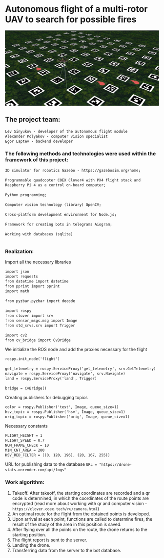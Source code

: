 # Autonomous flight of a multi-rotor UAV to search for possible fires

![image](https://github.com/Sandrolek/info-project-clover/blob/master/drone_sim.jpg)

## The project team:
```
Lev Sinyukov - developer of the autonomous flight module
Alexander Polyakov - computer vision specialist
Egor Laptev - backend developer
```

### The following methods and technologies were used within the framework of this project:


```
3D simulator for robotics Gazebo - https://gazebosim.org/home;

Programmable quadcopter COEX Clover4 with PX4 flight stack and Raspberry Pi 4 as a control on-board computer;

Python programming;

Computer vision technology (library) OpenCV;

Cross-platform development environment for Node.js;

Framework for creating bots in telegrams Aiogram;

Working with databases (sqlite)


```

### Realization:

Import all the necessary libraries

```
import json
import requests
from datetime import datetime
from pprint import pprint
import math 

from pyzbar.pyzbar import decode

import rospy 
from clover import srv 
from sensor_msgs.msg import Image 
from std_srvs.srv import Trigger 

import cv2 
from cv_bridge import CvBridge
```

We initialize the ROS node and add the proxies necessary for the flight
```
rospy.init_node('flight')

get_telemetry = rospy.ServiceProxy('get_telemetry', srv.GetTelemetry) 
navigate = rospy.ServiceProxy('navigate', srv.Navigate)
land = rospy.ServiceProxy('land', Trigger) 

bridge = CvBridge() 
```

Creating publishers for debugging topics
```
color = rospy.Publisher('test', Image, queue_size=1)
hsv_topic = rospy.Publisher('hsv', Image, queue_size=1)
orig_topic = rospy.Publisher('orig', Image, queue_size=1)
```
Necessary constants
```
FLIGHT_HEIGHT = 1
FLIGHT_SPEED = 0.7
NUM_FRAME_CHECK = 10
MIN_CNT_AREA = 200
HSV_RED_FILTER = ((0, 120, 196), (20, 167, 255))
```

URL for publishing data to the database
```URL = "https://drone-stats.onrender.com/api/logs"```

### Work algorithm:
1. Takeoff. After takeoff, the starting coordinates are recorded and a qr code is determined, in which the coordinates of the route points are encrypted (read more about working with qr and computer vision - ```https://clover.coex.tech/ru/camera.html```)
2. An optimal route for the flight from the obtained points is developed.
3. Upon arrival at each point, functions are called to determine fires, the result of the study of the area in this position is saved.
4. After flying over all the points on the route, the drone returns to the starting position.
5. The flight report is sent to the server.
6. Landing the drone.
7. Transferring data from the server to the bot database.